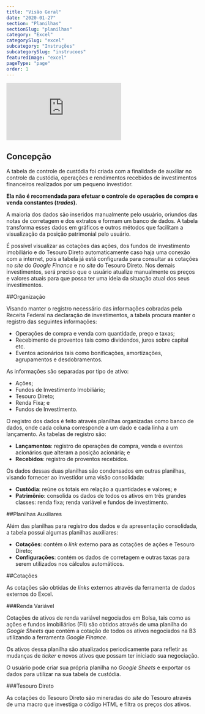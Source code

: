 ```yaml
---
title: "Visão Geral"
date: "2020-01-27"
section: "Planilhas"
sectionSlug: "planilhas"
category: "Excel"
categorySlug: "excel"
subcategory: "Instruções"
subcategorySlug: "instrucoes"
featuredImage: "excel"
pageType: "page"
order: 1
---
```


<div class="iframe-container">
<iframe src="https://www.youtube.com/embed/IMOQoGX-YMI" frameborder="0" allow="accelerometer; autoplay; encrypted-media; gyroscope; picture-in-picture" allowfullscreen></iframe>
</div>


## Concepção

A tabela de controle de custódia foi criada com a finalidade de auxiliar no controle da custódia, operações e rendimentos recebidos de investimentos financeiros realizados por um pequeno investidor.

**Ela não é recomendada para efetuar o controle de operações de compra e venda constantes (*trades*).**

A maioria dos dados são inseridos manualmente pelo usuário, oriundos das notas de corretagem e dos extratos e formam um banco de dados. A tabela transforma esses dados em gráficos e outros métodos que facilitam a visualização da posição patrimonial pelo usuário.

É possível visualizar as cotações das ações, dos fundos de investimento imobiliário e do Tesouro Direto automaticamente caso haja uma conexão com a internet, pois a tabela já está configurada para consultar as cotações no *site* do *Google Finance* e no *site* do Tesouro Direto. Nos demais investimentos, será preciso que o usuário atualize manualmente os preços e valores atuais para que possa ter uma ideia da situação atual dos seus investimentos.

##Organização

Visando manter o registro necessário das informações cobradas pela Receita Federal na declaração de investimentos, a tabela procura manter o registro das seguintes informações:

- Operações de compra e venda com quantidade, preço e taxas;
- Recebimento de proventos tais como dividendos, juros sobre capital etc.
- Eventos acionários tais como bonificações, amortizações, agrupamentos e desdobramentos.

As informações são separadas por tipo de ativo:

- Ações;
- Fundos de Investimento Imobiliário;
- Tesouro Direto;
- Renda Fixa; e
- Fundos de Investimento.

O registro dos dados é feito através planilhas organizadas como banco de dados, onde cada coluna corresponde a um dado e cada linha a um lançamento. As tabelas de registro são:

- **Lançamentos**: registro de operações de compra, venda e eventos acionários que alteram a posição acionária; e
- **Recebidos**: registro de proventos recebidos.

Os dados dessas duas planilhas são condensados em outras planilhas, visando fornecer ao investidor uma visão consolidada:

- **Custódia**: reúne os totais em relação a quantidades e valores; e
- **Patrimônio**: consolida os dados de todos os ativos em três grandes classes: renda fixa; renda variável e fundos de investimento.

##Planilhas Auxiliares

Além das planilhas para registro dos dados e da apresentação consolidada, a tabela possui algumas planilhas auxiliares:

- **Cotações**: contém o *link* externo para as cotações de ações e Tesouro Direto;
- **Configurações**: contém os dados de corretagem e outras taxas para serem utilizados nos cálculos automáticos.

##Cotações

As cotações são obtidas de *links* externos através da ferramenta de dados externos do Excel.

###Renda Variável

Cotações de ativos de renda variável negociados em Bolsa, tais como as ações e fundos imobiliários (FII) são obtidos através de uma planilha do *Google Sheets* que contém a cotação de todos os ativos negociados na B3 utilizando a ferramenta *Google Finance*.

Os ativos dessa planilha são atualizados periodicamente para refletir as mudanças de *ticker* e novos ativos que possam ter iniciado sua negociação.

O usuário pode criar sua própria planilha no *Google Sheets* e exportar os dados para utilizar na sua tabela de custódia.

###Tesouro Direto

As cotações do Tesouro Direto são mineradas do *site* do Tesouro através de uma macro que investiga o código HTML e filtra os preços dos ativos.